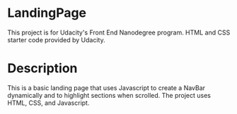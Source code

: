 # LandingPage
This project is for Udacity's Front End Nanodegree program. HTML and CSS starter code provided by Udacity.

# Description
This is a basic landing page that uses Javascript to create a NavBar dynamically and to highlight sections when scrolled. The project uses HTML, CSS, and Javascript.
